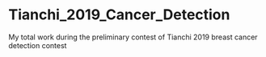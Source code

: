 # Tianchi_2019_Cancer_Detection
My total work during the preliminary contest of Tianchi 2019 breast cancer detection contest
